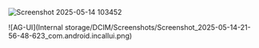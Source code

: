 ![Screenshot 2025-05-14 103452](https://github.com/user-attachments/assets/bebbebc2-0d3f-4e1b-bc44-3e206d49fa9e)

![AG-UI](Internal storage/DCIM/Screenshots/Screenshot_2025-05-14-21-56-48-623_com.android.incallui.png)